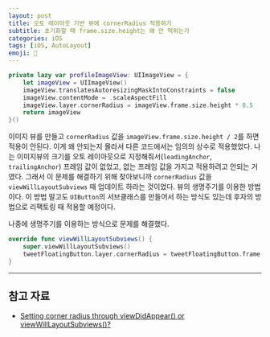 ```yaml
---
layout: post
title: 오토 레이아웃 기반 뷰에 cornerRadius 적용하기
subtitle: 초기화할 때 frame.size.height는 왜 안 먹히는가
categories: iOS
tags: [iOS, AutoLayout]
emoji: 📱
---
```


```swift
private lazy var profileImageView: UIImageView = {
    let imageView = UIImageView()
    imageView.translatesAutoresizingMaskIntoConstraints = false
    imageView.contentMode = .scaleAspectFill
    imageView.layer.cornerRadius = imageView.frame.size.height * 0.5
    return imageView
}()
```
이미지 뷰를 만들고 `cornerRadius` 값을 `imageView.frame.size.height / 2`를 하면 적용이 안된다. 이게 왜 안되는지 몰라서 다른 코드에서는 임의의 상수로 적용했었다. 나는 이미지뷰의 크기를 오토 레이아웃으로 지정해줘서(`leadingAnchor`, `trailingAnchor`) 프레임 값이 없었고, 없는 프레임 값을 가지고 적용하려고 안되는 거 였다. 그래서 이 문제를 해결하기 위해 찾아보니까 `cornerRadius` 값을 `viewWillLayoutSubviews` 때 업데이트 하라는 것이었다. 뷰의 생명주기를 이용한 방법이다. 이 방법 말고도 `UIButton`의 서브클래스를 만들어서 하는 방식도 있는데 후자의 방법으로 리팩토링 때 적용할 예정이다.

나중에 생명주기를 이용하는 방식으로 문제를 해결했다.

```swift
override func viewWillLayoutSubviews() {
    super.viewWillLayoutSubviews()
    tweetFloatingButton.layer.cornerRadius = tweetFloatingButton.frame.size.height / 2
}
```

---

## 참고 자료

- [Setting corner radius through viewDidAppear() or viewWillLayoutSubviews()?](https://stackoverflow.com/questions/53971385/setting-corner-radius-through-viewdidappear-or-viewwilllayoutsubviews)
